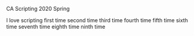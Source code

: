 CA Scripting 2020 Spring

I love scripting
first time
second time
third time
fourth time
fifth time
sixth time
seventh time
eighth time
ninth time